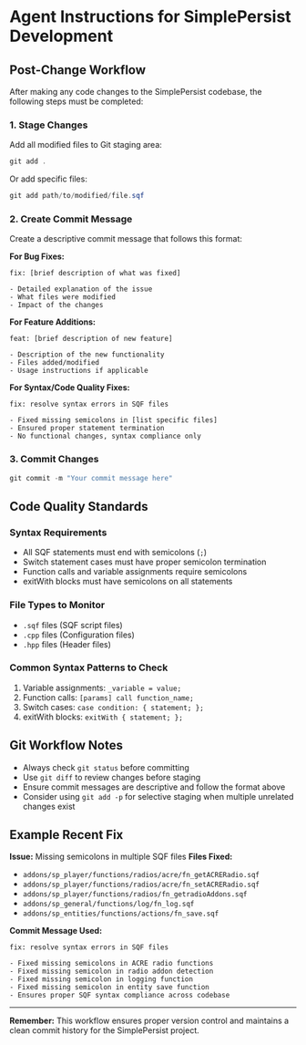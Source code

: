 # Agent Instructions for SimplePersist Development

## Post-Change Workflow

After making any code changes to the SimplePersist codebase, the following steps must be completed:

### 1. Stage Changes
Add all modified files to Git staging area:
```powershell
git add .
```

Or add specific files:
```powershell
git add path/to/modified/file.sqf
```

### 2. Create Commit Message
Create a descriptive commit message that follows this format:

**For Bug Fixes:**
```
fix: [brief description of what was fixed]

- Detailed explanation of the issue
- What files were modified
- Impact of the changes
```

**For Feature Additions:**
```
feat: [brief description of new feature]

- Description of the new functionality
- Files added/modified
- Usage instructions if applicable
```

**For Syntax/Code Quality Fixes:**
```
fix: resolve syntax errors in SQF files

- Fixed missing semicolons in [list specific files]
- Ensured proper statement termination
- No functional changes, syntax compliance only
```

### 3. Commit Changes
```powershell
git commit -m "Your commit message here"
```

## Code Quality Standards

### Syntax Requirements
- All SQF statements must end with semicolons (`;`)
- Switch statement cases must have proper semicolon termination
- Function calls and variable assignments require semicolons
- exitWith blocks must have semicolons on all statements

### File Types to Monitor
- `.sqf` files (SQF script files)
- `.cpp` files (Configuration files)
- `.hpp` files (Header files)

### Common Syntax Patterns to Check
1. Variable assignments: `_variable = value;`
2. Function calls: `[params] call function_name;`
3. Switch cases: `case condition: { statement; };`
4. exitWith blocks: `exitWith { statement; };`

## Git Workflow Notes

- Always check `git status` before committing
- Use `git diff` to review changes before staging
- Ensure commit messages are descriptive and follow the format above
- Consider using `git add -p` for selective staging when multiple unrelated changes exist

## Example Recent Fix

**Issue:** Missing semicolons in multiple SQF files
**Files Fixed:**
- `addons/sp_player/functions/radios/acre/fn_getACRERadio.sqf`
- `addons/sp_player/functions/radios/acre/fn_setACRERadio.sqf`
- `addons/sp_player/functions/radios/fn_getradioAddons.sqf`
- `addons/sp_general/functions/log/fn_log.sqf`
- `addons/sp_entities/functions/actions/fn_save.sqf`

**Commit Message Used:**
```
fix: resolve syntax errors in SQF files

- Fixed missing semicolons in ACRE radio functions
- Fixed missing semicolon in radio addon detection
- Fixed missing semicolon in logging function
- Fixed missing semicolon in entity save function
- Ensures proper SQF syntax compliance across codebase
```

---

**Remember:** This workflow ensures proper version control and maintains a clean commit history for the SimplePersist project.